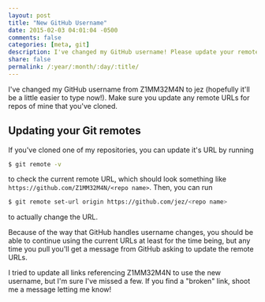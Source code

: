 ```yaml
---
layout: post
title: "New GitHub Username"
date: 2015-02-03 04:01:04 -0500
comments: false
categories: [meta, git]
description: I've changed my GitHub username! Please update your remote urls.
share: false
permalink: /:year/:month/:day/:title/
---
```


I've changed my GitHub username from Z1MM32M4N to jez (hopefully it'll be a
little easier to type now!). Make sure you update any remote URLs for repos of
mine that you've cloned.

<!-- more -->

## Updating your Git remotes

If you've cloned one of my repositories, you can update it's URL by running

```bash
$ git remote -v
```

to check the current remote URL, which should look something like
`https://github.com/Z1MM32M4N/<repo name>`. Then, you can run

```bash
$ git remote set-url origin https://github.com/jez/<repo name>
```

to actually change the URL.

Because of the way that GitHub handles username changes, you should be able to
continue using the current URLs at least for the time being, but any time you
pull you'll get a message from GitHub asking to update the remote URLs.

I tried to update all links referencing Z1MM32M4N to use the new username, but
I'm sure I've missed a few. If you find a "broken" link, shoot me a message
letting me know!

